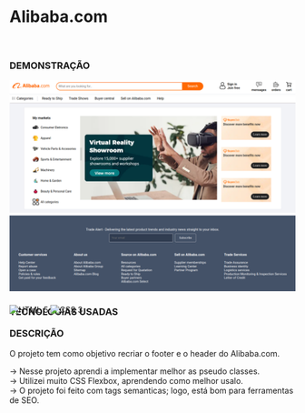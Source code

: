 <h1> Alibaba.com </h1> <br>

### DEMONSTRAÇÃO

![PREVIEW](https://github.com/Gato-Da-Noite/alibaba-shop/blob/main/previews/preview-1.png)
![PREVIEW](https://github.com/Gato-Da-Noite/alibaba-shop/blob/main/previews/preview-2.png)

### TECNOLOGIAS USADAS

<div style="display: inline_block; margin-top: -40px" <br>  
  <img align="center" alt=" HTML 5" src="https://img.shields.io/badge/HTML5-E34F26?style=for-the-badge&logo=html5&logoColor=white" />
  <img align="center" alt=" CSS 3" src="https://img.shields.io/badge/CSS3-1572B6?style=for-the-badge&logo=css3&logoColor=white" />
</div>

### DESCRIÇÃO

O projeto tem como objetivo recriar o footer e o header do Alibaba.com.

-> Nesse projeto aprendi a implementar melhor as pseudo classes. <br>
-> Utilizei muito CSS Flexbox, aprendendo como melhor usalo. <br>
-> O projeto foi feito com tags semanticas; logo, está bom para ferramentas de SEO.

